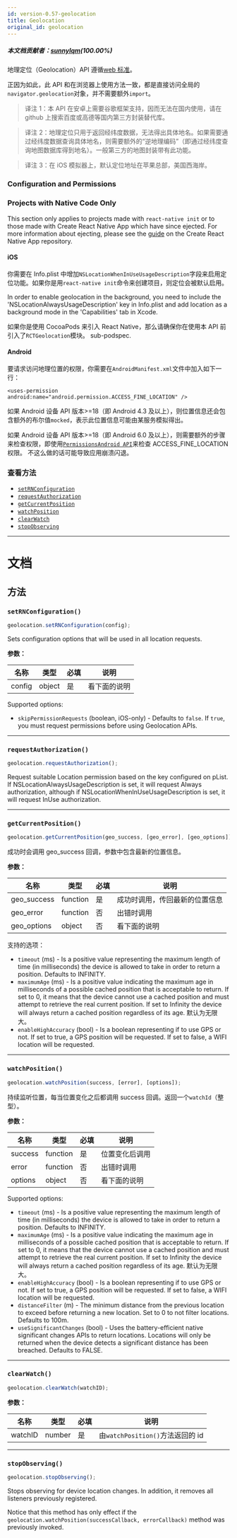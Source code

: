 ```yaml
---
id: version-0.57-geolocation
title: Geolocation
original_id: geolocation
---
```

##### 本文档贡献者：[sunnylqm](https://github.com/search?q=sunnylqm%40qq.com+in%3Aemail&type=Users)(100.00%)

地理定位（Geolocation）API 遵循[web 标准](https://developer.mozilla.org/en-US/docs/Web/API/Geolocation)。

正因为如此，此 API 和在浏览器上使用方法一致，都是直接访问全局的`navigator.geolocation`对象，并不需要额外`import`。

> 译注 1：本 API 在安卓上需要谷歌框架支持，因而无法在国内使用，请在 github 上搜索百度或高德等国内第三方封装替代库。

> 译注 2：地理定位只用于返回经纬度数据，无法得出具体地名。如果需要通过经纬度数据查询具体地名，则需要额外的“逆地理编码”（即通过经纬度查询地图数据库得到地名）。一般第三方的地图封装带有此功能。

> 译注 3：在 iOS 模拟器上，默认定位地址在苹果总部，美国西海岸。

### Configuration and Permissions

<div class="banner-crna-ejected">
  <h3>Projects with Native Code Only</h3>
  <p>
    This section only applies to projects made with <code>react-native init</code>
    or to those made with Create React Native App which have since ejected. For
    more information about ejecting, please see
    the <a href="https://github.com/react-community/create-react-native-app/blob/master/EJECTING.md" target="_blank">guide</a> on
    the Create React Native App repository.
  </p>
</div>

#### iOS

你需要在 Info.plist 中增加`NSLocationWhenInUseUsageDescription`字段来启用定位功能。如果你是用`react-native init`命令来创建项目，则定位会被默认启用。

In order to enable geolocation in the background, you need to include the 'NSLocationAlwaysUsageDescription' key in Info.plist and add location as a background mode in the 'Capabilities' tab in Xcode.

如果你是使用 CocoaPods 来引入 React Native，那么请确保你在使用本 API 前引入了`RCTGeolocation`模块。 sub-podspec.

#### Android

要请求访问地理位置的权限，你需要在`AndroidManifest.xml`文件中加入如下一行：

`<uses-permission android:name="android.permission.ACCESS_FINE_LOCATION" />`

如果 Android 设备 API 版本>=18（即 Android 4.3 及以上），则位置信息还会包含额外的布尔值`mocked`，表示此位置信息可能由某服务模拟得出。

如果 Android 设备 API 版本>=18（即 Android 6.0 及以上），则需要额外的步骤来检查权限，即使用[`PermissionsAndroid API`](permissionsandroid.md)来检查 ACCESS_FINE_LOCATION 权限。 不这么做的话可能导致应用崩溃闪退。

### 查看方法

* [`setRNConfiguration`](geolocation.md#setrnconfiguration)
* [`requestAuthorization`](geolocation.md#requestauthorization)
* [`getCurrentPosition`](geolocation.md#getcurrentposition)
* [`watchPosition`](geolocation.md#watchposition)
* [`clearWatch`](geolocation.md#clearwatch)
* [`stopObserving`](geolocation.md#stopobserving)

---

# 文档

## 方法

### `setRNConfiguration()`

```javascript
geolocation.setRNConfiguration(config);
```

Sets configuration options that will be used in all location requests.

**参数：**

| 名称   | 类型   | 必填 | 说明         |
| ------ | ------ | ---- | ------------ |
| config | object | 是   | 看下面的说明 |

Supported options:

* `skipPermissionRequests` (boolean, iOS-only) - Defaults to `false`. If `true`, you must request permissions before using Geolocation APIs.

---

### `requestAuthorization()`

```javascript
geolocation.requestAuthorization();
```

Request suitable Location permission based on the key configured on pList. If NSLocationAlwaysUsageDescription is set, it will request Always authorization, although if NSLocationWhenInUseUsageDescription is set, it will request InUse authorization.

---

### `getCurrentPosition()`

```javascript
geolocation.getCurrentPosition(geo_success, [geo_error], [geo_options]);
```

成功时会调用 geo_success 回调，参数中包含最新的位置信息。

**参数：**

| 名称        | 类型     | 必填 | 说明                           |
| ----------- | -------- | ---- | ------------------------------ |
| geo_success | function | 是   | 成功时调用，传回最新的位置信息 |
| geo_error   | function | 否   | 出错时调用                     |
| geo_options | object   | 否   | 看下面的说明                   |

支持的选项：

* `timeout` (ms) - Is a positive value representing the maximum length of time (in milliseconds) the device is allowed to take in order to return a position. Defaults to INFINITY.
* `maximumAge` (ms) - Is a positive value indicating the maximum age in milliseconds of a possible cached position that is acceptable to return. If set to 0, it means that the device cannot use a cached position and must attempt to retrieve the real current position. If set to Infinity the device will always return a cached position regardless of its age. 默认为无限大。
* `enableHighAccuracy` (bool) - Is a boolean representing if to use GPS or not. If set to true, a GPS position will be requested. If set to false, a WIFI location will be requested.

---

### `watchPosition()`

```javascript
geolocation.watchPosition(success, [error], [options]);
```

持续监听位置，每当位置变化之后都调用 success 回调。返回一个`watchId`（整型）。

**参数：**

| 名称    | 类型     | 必填 | 说明           |
| ------- | -------- | ---- | -------------- |
| success | function | 是   | 位置变化后调用 |
| error   | function | 否   | 出错时调用     |
| options | object   | 否   | 看下面的说明   |

Supported options:

* `timeout` (ms) - Is a positive value representing the maximum length of time (in milliseconds) the device is allowed to take in order to return a position. Defaults to INFINITY.
* `maximumAge` (ms) - Is a positive value indicating the maximum age in milliseconds of a possible cached position that is acceptable to return. If set to 0, it means that the device cannot use a cached position and must attempt to retrieve the real current position. If set to Infinity the device will always return a cached position regardless of its age. 默认为无限大。
* `enableHighAccuracy` (bool) - Is a boolean representing if to use GPS or not. If set to true, a GPS position will be requested. If set to false, a WIFI location will be requested.
* `distanceFilter` (m) - The minimum distance from the previous location to exceed before returning a new location. Set to 0 to not filter locations. Defaults to 100m.
* `useSignificantChanges` (bool) - Uses the battery-efficient native significant changes APIs to return locations. Locations will only be returned when the device detects a significant distance has been breached. Defaults to FALSE.

---

### `clearWatch()`

```javascript
geolocation.clearWatch(watchID);
```

**参数：**

| 名称    | 类型   | 必填 | 说明                             |
| ------- | ------ | ---- | -------------------------------- |
| watchID | number | 是   | 由`watchPosition()`方法返回的 id |

---

### `stopObserving()`

```javascript
geolocation.stopObserving();
```

Stops observing for device location changes. In addition, it removes all listeners previously registered.

Notice that this method has only effect if the `geolocation.watchPosition(successCallback, errorCallback)` method was previously invoked.
